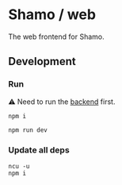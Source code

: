 # Shamo / web

The web frontend for Shamo.

## Development

### Run

⚠️ Need to run the [backend](../backend) first.

```shell
npm i

npm run dev
```

### Update all deps

```shell
ncu -u
npm i
```
